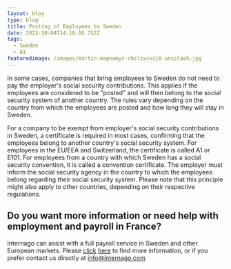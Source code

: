 ```yaml
---
layout: blog
type: blog
title: Posting of Employees to Sweden
date: 2023-10-04T14:18:10.752Z
tags:
  - Sweden
  - A1
featuredimage: /images/martin-magnemyr-rbslzxcxzj0-unsplash.jpg
---
```

In some cases, companies that bring employees to Sweden do not need to pay the employer's social security contributions. This applies if the employees are considered to be "posted" and will then belong to the social security system of another country. The rules vary depending on the country from which the employees are posted and how long they will stay in Sweden.

For a company to be exempt from employer's social security contributions in Sweden, a certificate is required in most cases, confirming that the employees belong to another country's social security system. For employees in the EU/EEA and Switzerland, the certificate is called A1 or E101. For employees from a country with which Sweden has a social security convention, it is called a convention certificate. The employer must inform the social security agency in the country to which the employees belong regarding their social security system. Please note that this principle might also apply to other countries, depending on their respective regulations.

## Do you want more information or need help with employment and payroll in France?

Internago can assist with a full payroll service in Sweden and other European markets. Please [click](https://www.internago.com/services/) [here](https://www.internago.com/services/) to find more information, or if you prefer contact us directly at [info@internago.com](mailto:info@internago.com)